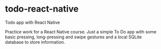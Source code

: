 # todo-react-native
Todo app with React Native

Practice work for a React Native course. Just a simple To Do app with some basic pressing, long-pressing and swipe gestures and a local SQLite database to store information.
